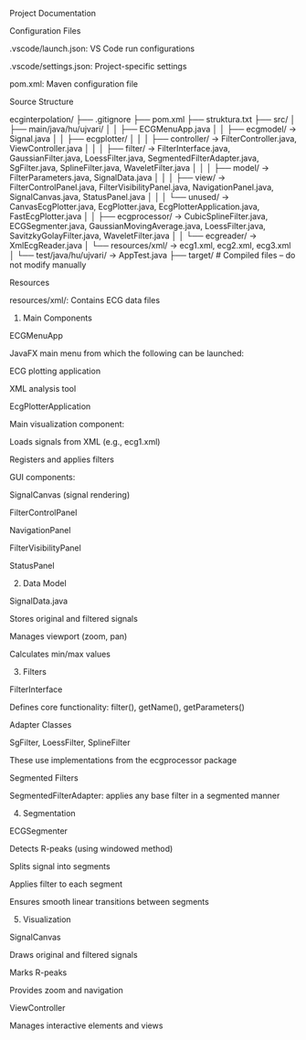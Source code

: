 Project Documentation

Configuration Files

.vscode/launch.json: VS Code run configurations

.vscode/settings.json: Project-specific settings

pom.xml: Maven configuration file

Source Structure

ecginterpolation/
├── .gitignore
├── pom.xml
├── struktura.txt
├── src/
│   ├── main/java/hu/ujvari/
│   │   ├── ECGMenuApp.java
│   │   ├── ecgmodel/ → Signal.java
│   │   ├── ecgplotter/
│   │   │   ├── controller/ → FilterController.java, ViewController.java
│   │   │   ├── filter/ → FilterInterface.java, GaussianFilter.java, LoessFilter.java, SegmentedFilterAdapter.java, SgFilter.java, SplineFilter.java, WaveletFilter.java
│   │   │   ├── model/ → FilterParameters.java, SignalData.java
│   │   │   ├── view/ → FilterControlPanel.java, FilterVisibilityPanel.java, NavigationPanel.java, SignalCanvas.java, StatusPanel.java
│   │   │   └── unused/ → CanvasEcgPlotter.java, EcgPlotter.java, EcgPlotterApplication.java, FastEcgPlotter.java
│   │   ├── ecgprocessor/ → CubicSplineFilter.java, ECGSegmenter.java, GaussianMovingAverage.java, LoessFilter.java, SavitzkyGolayFilter.java, WaveletFilter.java
│   │   └── ecgreader/ → XmlEcgReader.java
│   └── resources/xml/ → ecg1.xml, ecg2.xml, ecg3.xml
│   └── test/java/hu/ujvari/ → AppTest.java
├── target/                      # Compiled files – do not modify manually

Resources

resources/xml/: Contains ECG data files

1. Main Components

ECGMenuApp

JavaFX main menu from which the following can be launched:

ECG plotting application

XML analysis tool

EcgPlotterApplication

Main visualization component:

Loads signals from XML (e.g., ecg1.xml)

Registers and applies filters

GUI components:

SignalCanvas (signal rendering)

FilterControlPanel

NavigationPanel

FilterVisibilityPanel

StatusPanel

2. Data Model

SignalData.java

Stores original and filtered signals

Manages viewport (zoom, pan)

Calculates min/max values

3. Filters

FilterInterface

Defines core functionality: filter(), getName(), getParameters()

Adapter Classes

SgFilter, LoessFilter, SplineFilter

These use implementations from the ecgprocessor package

Segmented Filters

SegmentedFilterAdapter: applies any base filter in a segmented manner

4. Segmentation

ECGSegmenter

Detects R-peaks (using windowed method)

Splits signal into segments

Applies filter to each segment

Ensures smooth linear transitions between segments

5. Visualization

SignalCanvas

Draws original and filtered signals

Marks R-peaks

Provides zoom and navigation

ViewController

Manages interactive elements and views